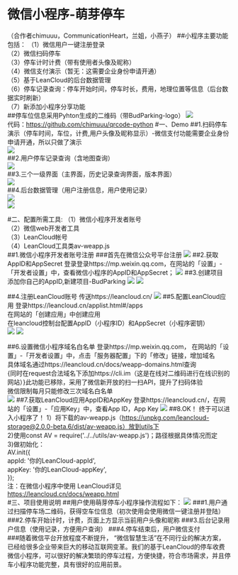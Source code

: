 # 微信小程序-萌芽停车
（合作者chimuuu，CommunicationHeart，兰姐，小燕子）
##小程序主要功能包括：
（1）微信用户一键注册登录	
（2）微信扫码停车<br>
（3）停车计时计费（带有使用者头像及昵称）<br>
（4）微信支付演示（暂无：这需要企业身份申请开通）<br>
（5）基于LeanCloud的后台数据管理<br>
（6）停车记录查询：停车开始时间，停车时长，费用，地理位置等信息（后台数据实时刷新）<br>
（7）新添加小程序分享功能<br>
##停车位信息采用Pyhton生成的二维码（带BudParking-logo）
![](https://github.com/chimuuu/Images/blob/master/qrcode.png)<br>
代码：https://github.com/chimuuu/qrcode-python
#一、Demo
##1.扫码停车演示（停车时间，车位，计费,用户头像及昵称显示）-微信支付功能需要企业身份申请开通，所以只做了演示<br>
![](https://github.com/chimuuu/Images/blob/master/button2.gif)<br>
##2.用户停车记录查询（含地图查询）<br>
![](https://github.com/chimuuu/Images/blob/master/record.gif)<br>
##3.三个一级界面（主界面，历史记录查询界面，版本界面）<br>
![](https://github.com/chimuuu/Images/blob/master/about_all.gif)<br>
##4.后台数据管理（用户注册信息，用户使用记录）<br>
![](https://github.com/chimuuu/Images/blob/master/user.png)<br>
![](https://github.com/chimuuu/Images/blob/master/houtai.png)<br>

#二、配置所需工具:
（1）微信小程序开发者账号<br>
（2）微信web开发者工具<br>
（3）LeanCloud帐号<br>
（4）LeanCloud工具类av-weapp.js<br>
##1.微信小程序开发者账号注册
###首先在微信公众号平台注册
![](https://github.com/chimuuu/Images/blob/master/1.png)
##2.获取AppID和AppSecret
登录登录https://mp.weixin.qq.com，在网站的「设置」-「开发者设置」中，查看微信小程序的AppID和AppSecret；
![](https://github.com/chimuuu/Images/blob/master/2.png)
##3.创建项目
添加你自己的AppID,新建项目-BudParking
![](https://github.com/chimuuu/Images/blob/master/3.png)
![](https://github.com/chimuuu/Images/blob/master/4.png)

##4.注册LeanCloud账号
传送https://leancloud.cn/
![](https://github.com/chimuuu/Images/blob/master/5.png)
##5.配置LeanCloud应用
登录https://leancloud.cn/applist.html#/apps<br>
在网站的「创建应用」中创建应用<br>
在leancloud控制台配置AppID（小程序ID）和AppSecret（小程序密钥）<br>
![](https://github.com/chimuuu/Images/blob/master/6.png)
![](https://github.com/chimuuu/Images/blob/master/7.png)

##6.设置微信小程序域名白名单
登录https://mp.weixin.qq.com，
在网站的「设置」-「开发者设置」中，点击「服务器配置」下的「修改」链接，增加域名<br>
具体域名通过https://leancloud.cn/docs/weapp-domains.html查询<br>
{同时在request合法域名下添加https://cli.im（这是在线对二维码进行在线识别的网站）}此功能已移除，采用了微信新开放的扫一扫API，提升了扫码体验<br>
微信限制每月只能修改三次域名白名单<br>
![](https://github.com/chimuuu/Images/blob/master/8.png)
##7.获取LeanCloud应用AppID和AppKey
登录https://leancloud.cn/，在网站的「设置」-「应用Key」中，查看App ID，App Key
![](https://github.com/chimuuu/Images/blob/master/9.png)
##8.OK！ 终于可以进入小程序了！
1）将下载的av-weapp.js（https://unpkg.com/leancloud-storage@2.0.0-beta.6/dist/av-weapp.js）放到utils下<br>
2)使用const AV = require('../../utils/av-weapp.js')；路径根据具体情况而定<br>
3)做初始化：<br>
    AV.init({<br>
    appId: '你的LeanCloud-appId',<br>
    appKey: '你的LeanCloud-appKey',<br>
    });<br>
注：在微信小程序中使用 LeanCloud详见 https://leancloud.cn/docs/weapp.html<br>
#三、项目使用说明
##用户使用萌芽停车小程序操作流程如下：
![](https://github.com/chimuuu/Images/blob/master/order1.png)
###1.用户通过扫描停车场二维码，获得空车位信息（初次使用会使用微信一键注册并登陆）
###2.停车开始计时，计费，页面上方显示当前用户头像和昵称
###3.后台记录用户信息（使用记录，方便用户查询）
###4.停车结束后，用户微信支付<br>
###随着微信平台开放程度不断提升， “微信智慧生活”在不同行业的解决方案，已经给很多企业带来巨大的移动互联网变革。我们的基于LeanCloud的停车收费微信小程序，可以很好的解决繁琐的停车过程，方便快捷，符合市场需求，并且停车小程序功能完整，具有很好的应用前景。
